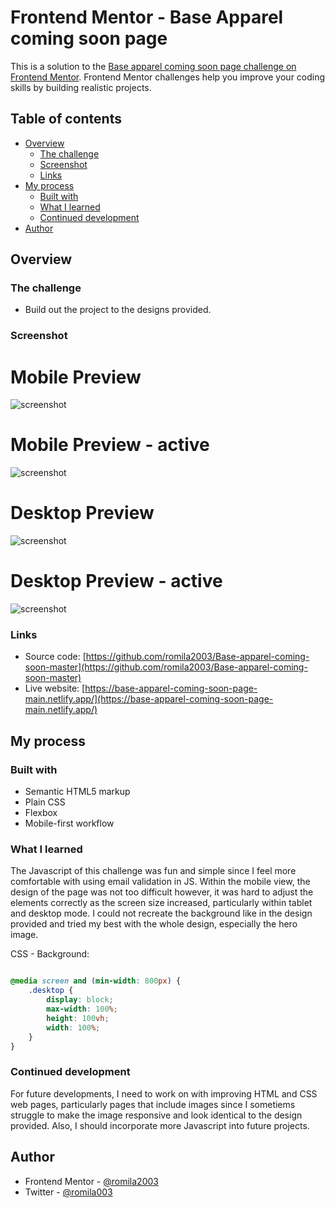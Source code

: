 # Frontend Mentor - Base Apparel coming soon page

This is a solution to the [Base apparel coming soon page challenge on Frontend Mentor](https://www.frontendmentor.io/challenges/huddle-landing-page-with-a-single-introductory-section-B_2Wvxgi0). Frontend Mentor challenges help you improve your coding skills by building realistic projects. 

## Table of contents

- [Overview](#overview)
  - [The challenge](#the-challenge)
  - [Screenshot](#screenshot)
  - [Links](#links)
- [My process](#my-process)
  - [Built with](#built-with)
  - [What I learned](#what-i-learned)
  - [Continued development](#continued-development)
- [Author](#author)


## Overview

### The challenge

- Build out the project to the designs provided.

### Screenshot

# Mobile Preview 

![screenshot](https://github.com/romila2003/Base-apparel-coming-soon-master/blob/main/Mobile%20preview.PNG)

# Mobile Preview - active

![screenshot](https://github.com/romila2003/Base-apparel-coming-soon-master/blob/main/Mobile%20preview%20-%20active.PNG)

# Desktop Preview 

![screenshot](https://github.com/romila2003/Base-apparel-coming-soon-master/blob/main/Desktop%20preview.PNG)

# Desktop Preview - active

![screenshot](https://github.com/romila2003/Base-apparel-coming-soon-master/blob/main/Desktop%20preview%20-%20active.PNG)


### Links

 - Source code: [https://github.com/romila2003/Base-apparel-coming-soon-master](https://github.com/romila2003/Base-apparel-coming-soon-master)
 - Live website: [https://base-apparel-coming-soon-page-main.netlify.app/](https://base-apparel-coming-soon-page-main.netlify.app/)

## My process

### Built with

- Semantic HTML5 markup
- Plain CSS
- Flexbox
- Mobile-first workflow

### What I learned

The Javascript of this challenge was fun and simple since I feel more comfortable with using email validation in JS. Within the mobile view, the design of the page was not too difficult however, it was hard to adjust the elements correctly as the screen size increased, particularly within tablet and desktop mode. I could not recreate the background like in the design provided and tried my best with the whole design, especially the hero image.

CSS - Background: 

```css

@media screen and (min-width: 800px) {
    .desktop {
        display: block;
        max-width: 100%;
        height: 100vh;
        width: 100%;
    }
}

```

### Continued development

For future developments, I need to work on with improving HTML and CSS web pages, particularly pages that include images since I sometiems struggle to make the image responsive and look identical to the design provided. Also, I should incorporate more Javascript into future projects.


## Author

- Frontend Mentor - [@romila2003](https://www.frontendmentor.io/profile/romila2003)
- Twitter - [@romila003](https://www.twitter.com/romila003)
